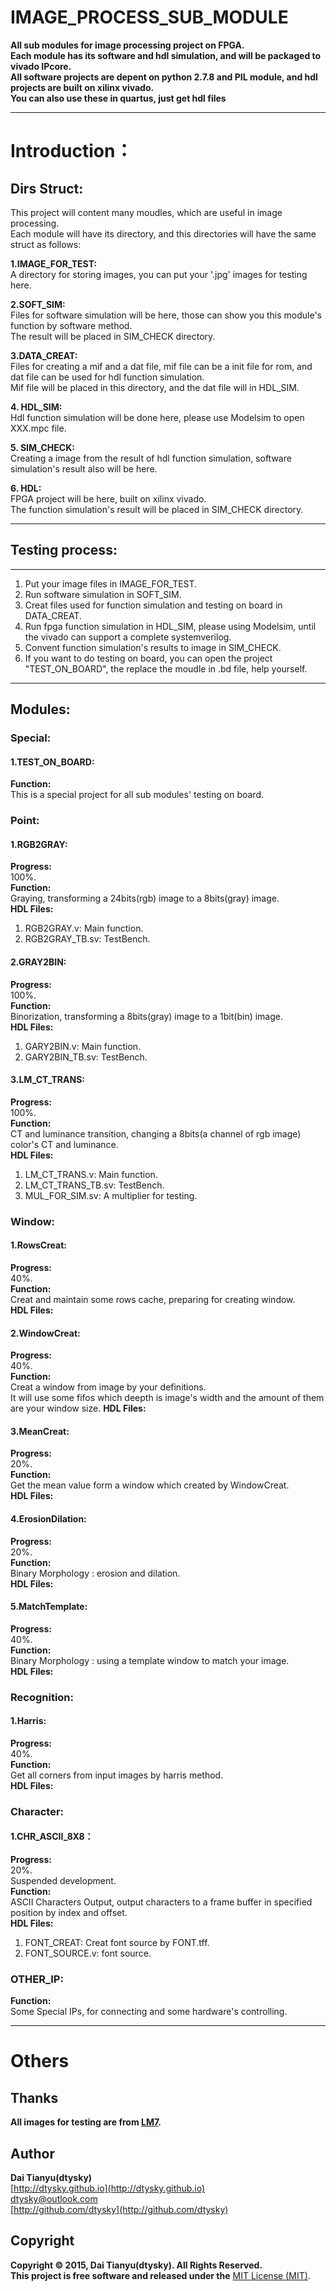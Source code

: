 # IMAGE_PROCESS_SUB_MODULE
**All sub modules for image processing project on FPGA.  
Each module has its software and hdl simulation, and will be packaged to vivado IPcore.  
All software projects are depent on python 2.7.8 and PIL module, and hdl projects are built on xilinx vivado.  
You can also use these in quartus, just get hdl files**  

***
# Introduction：

## Dirs Struct:

This project will content many moudles, which are useful in image processing.  
Each module will have its directory, and this directories will have the same struct as follows:  

**1.IMAGE_FOR_TEST:**  
A directory for storing images, you can put your '.jpg' images for testing here.  

**2.SOFT_SIM:**  
Files for software simulation will be here, those can show you this module's function by software method.  
The result will be placed in SIM_CHECK directory.

**3.DATA_CREAT:**  
Files for creating a mif and a dat file, mif file can be a init file for rom, and dat file can be used for hdl function simulation.  
Mif file will be placed in this directory, and the dat file will in HDL_SIM.

**4. HDL_SIM:**  
Hdl function simulation will be done here, please use Modelsim to open XXX.mpc file.

**5. SIM_CHECK:**  
Creating a image from the result of hdl function simulation, software simulation's result also will be here.  

**6. HDL:**  
FPGA project will be here, built on xilinx vivado.  
The function simulation's result will be placed in SIM_CHECK directory.

***

## Testing process:
--------------
1. Put your image files in  IMAGE_FOR_TEST.  
2. Run software simulation in SOFT_SIM.  
3. Creat files used for function simulation and testing on board in DATA_CREAT.  
4. Run fpga function simulation in HDL_SIM, please using Modelsim, until the vivado can support a complete systemverilog.  
5. Convent function simulation's results to image in SIM_CHECK.  
6. If you want to do testing on board, you can open the project "TEST_ON_BOARD", the replace the moudle in .bd file, help yourself.

***

## Modules:

### Special:
 
#### 1.TEST_ON_BOARD:

**Function:**  
This is a special project for all sub modules' testing on board.

### Point:

#### 1.RGB2GRAY:

**Progress:**  
100%.  
**Function:**  
Graying, transforming a 24bits(rgb) image to a 8bits(gray) image.  
**HDL Files:**  
1. RGB2GRAY.v: Main function.  
2. RGB2GRAY_TB.sv: TestBench.

#### 2.GRAY2BIN:

**Progress:**  
100%.  
**Function:**  
Binorization, transforming a 8bits(gray) image to a 1bit(bin) image.  
**HDL Files:**  
1. GARY2BIN.v: Main function.  
2. GARY2BIN_TB.sv: TestBench.

#### 3.LM_CT_TRANS:

**Progress:**  
100%.  
**Function:**  
CT and luminance transition, changing a 8bits(a channel of rgb image) color's CT and luminance.  
**HDL Files:**  
1. LM_CT_TRANS.v: Main function.  
2. LM_CT_TRANS_TB.sv: TestBench.  
3. MUL_FOR_SIM.sv: A multiplier for testing.

### Window:

#### 1.RowsCreat:
**Progress:**  
40%.    
**Function:**  
Creat and maintain some rows cache, preparing for creating window.  
**HDL Files:**  


#### 2.WindowCreat:
**Progress:**  
40%.    
**Function:**  
Creat a window from image by your definitions.  
It will use some fifos which deepth is image's width and the amount of them are your window size. 
**HDL Files:**  

#### 3.MeanCreat:
**Progress:**  
20%.    
**Function:**  
Get the mean value form a window which created by WindowCreat.  
**HDL Files:**  

#### 4.ErosionDilation:
**Progress:**  
20%.    
**Function:**  
Binary Morphology : erosion and dilation.  
**HDL Files:**  

#### 5.MatchTemplate:
**Progress:**  
40%.    
**Function:**  
Binary Morphology : using a template window to match your image.  
**HDL Files:**  

### Recognition:

#### 1.Harris:
**Progress:**  
40%.    
**Function:**  
Get all  corners from input images by harris method.  
**HDL Files:**  

### Character:

#### 1.CHR_ASCII_8X8：

**Progress:**  
20%.    
Suspended development.  
**Function:**  
ASCII Characters Output, output characters to a frame buffer in specified position by index and offset.  
**HDL Files:**  
1. FONT_CREAT\: Creat font source by FONT.tff.    
2. FONT_SOURCE.v: font source.  

### OTHER_IP:

**Function:**  
Some Special IPs, for connecting and some hardware's controlling.  

***

Others
======
Thanks
---
**All images for testing are from [LM7](http://lm7.xxxxxxxx.jp/).**

Author
---
**Dai Tianyu(dtysky)**   
[http://dtysky.github.io](http://dtysky.github.io)  
[dtysky@outlook.com](dtysky@outlook.com)  
[http://github.com/dtysky](http://github.com/dtysky)

Copyright
---
**Copyright © 2015, Dai Tianyu(dtysky). All Rights Reserved.  
This project is free software and released under the** [MIT License (MIT)](http://mit-license.org/).